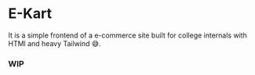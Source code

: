# E-Kart
It is a simple frontend of a e-commerce site built for college internals with HTMl and heavy Tailwind 😅.

### WIP

